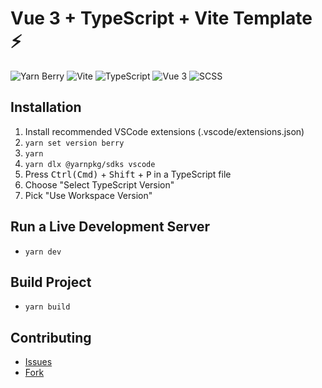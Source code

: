 # Vue 3 + TypeScript + Vite Template ⚡️

![Yarn Berry](https://img.shields.io/badge/Yarn_Berry-282C34.svg?style=for-the-badge&logo=yarn)
![Vite](https://img.shields.io/badge/vite-282C34.svg?style=for-the-badge&logo=vite)
![TypeScript](https://img.shields.io/badge/TypeScript-282C34.svg?style=for-the-badge&logo=typescript)
![Vue 3](https://img.shields.io/badge/vue_3-282C34.svg?style=for-the-badge&logo=vue.js)
![SCSS](https://img.shields.io/badge/SCSS-282C34.svg?style=for-the-badge&logo=sass)

## Installation

1. Install recommended VSCode extensions (.vscode/extensions.json)
2. `yarn set version berry`
3. `yarn`
4. `yarn dlx @yarnpkg/sdks vscode`
5. Press <kbd>Ctrl(Cmd)</kbd> + <kbd>Shift</kbd> + <kbd>P</kbd> in a TypeScript file
6. Choose "Select TypeScript Version"
7. Pick "Use Workspace Version"

## Run a Live Development Server

- `yarn dev`

## Build Project

- `yarn build`

## Contributing

- [Issues](https://github.com/heptacode/vue-v3-template/issues)
- [Fork](https://github.com/heptacode/vue-v3-template/fork)
